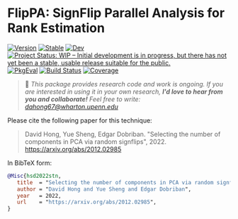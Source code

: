 # FlipPA: SignFlip Parallel Analysis for Rank Estimation

[![Version](https://juliahub.com/docs/FlipPA/version.svg)](https://juliahub.com/ui/Packages/FlipPA/sYy0e)
[![Stable](https://img.shields.io/badge/docs-stable-blue.svg)](https://dahong67.github.io/FlipPA.jl/stable/)
[![Dev](https://img.shields.io/badge/docs-dev-blue.svg)](https://dahong67.github.io/FlipPA.jl/dev/)
[![Project Status: WIP – Initial development is in progress, but there has not yet been a stable, usable release suitable for the public.](https://www.repostatus.org/badges/latest/wip.svg)](https://www.repostatus.org/#wip)
[![PkgEval](https://juliahub.com/docs/FlipPA/pkgeval.svg)](https://juliahub.com/ui/Packages/FlipPA/sYy0e)
[![Build Status](https://github.com/dahong67/FlipPA.jl/actions/workflows/CI.yml/badge.svg?branch=master)](https://github.com/dahong67/FlipPA.jl/actions/workflows/CI.yml?query=branch%3Amaster)
[![Coverage](https://codecov.io/gh/dahong67/FlipPA.jl/branch/master/graph/badge.svg)](https://codecov.io/gh/dahong67/FlipPA.jl)

> 👋 *This package provides research code and work is ongoing.
> If you are interested in using it in your own research,
> **I'd love to hear from you and collaborate!**
> Feel free to write: dahong67@wharton.upenn.edu*

Please cite the following paper for this technique:

> David Hong, Yue Sheng, Edgar Dobriban.
> "Selecting the number of components in PCA via random signflips", 2022.
> https://arxiv.org/abs/2012.02985

In BibTeX form:
```bibtex
@Misc{hsd2022stn,
   title  = "Selecting the number of components in PCA via random signflips", 
   author = "David Hong and Yue Sheng and Edgar Dobriban",
   year   = 2022,
   url    = "https://arxiv.org/abs/2012.02985",
}
```
